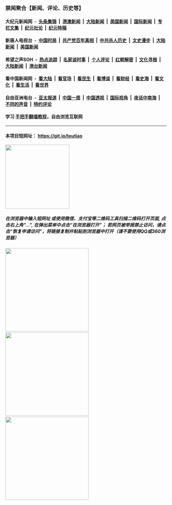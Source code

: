 ### 禁闻聚合【新闻、评论、历史等】

#### 大纪元新闻网 &nbsp;-&nbsp; [头条集锦](indexes/E头条集锦.md?t=02101602) &nbsp;|&nbsp; [港澳新闻](indexes/E港澳新闻.md?t=02101602)  &nbsp;|&nbsp; [大陆新闻](indexes/E大陆新闻.md?t=02101602) &nbsp;|&nbsp; [美国新闻](indexes/E美国新闻.md?t=02101602) &nbsp;|&nbsp; [国际新闻](indexes/E国际新闻.md?t=02101602) &nbsp;|&nbsp; [专栏文集](indexes/E专栏文集.md?t=02101602) &nbsp;|&nbsp; [纪元社论](indexes/E纪元社论.md?t=02101602) &nbsp;|&nbsp; [纪元特稿](indexes/E纪元特稿.md?t=02101602) 

#### 新唐人电视台 &nbsp;-&nbsp; [中国时局](indexes/N中国时局.md?t=02101602) &nbsp;|&nbsp; [共产党百年真相](indexes/N共产党百年真相.md?t=02101602) &nbsp;|&nbsp; [中共杀人历史](indexes/N中共杀人历史.md?t=02101602) &nbsp;|&nbsp; [文史漫步](indexes/N文史漫步.md?t=02101602) &nbsp;|&nbsp; [大陆新闻](indexes/N大陆新闻.md?t=02101602) &nbsp;|&nbsp; [美国新闻](indexes/N美国新闻.md?t=02101602)

#### 希望之声SOH &nbsp;-&nbsp; [热点追踪](indexes/H热点追踪.md?t=02101602) &nbsp;|&nbsp; [名家谈时事](indexes/H名家谈时事.md?t=02101602) &nbsp;|&nbsp; [个人评论](indexes/H个人评论.md?t=02101602)  &nbsp;|&nbsp; [红朝解密](indexes/H红朝解密.md?t=02101602) &nbsp;|&nbsp; [文化寻根](indexes/H文化寻根.md?t=02101602) &nbsp;|&nbsp; [大陆新闻](indexes/H大陆新闻.md?t=02101602) &nbsp;|&nbsp; [港台新闻](indexes/H港台新闻.md?t=02101602)

#### 看中国新闻网 &nbsp;-&nbsp; [看大陆](indexes/S看大陆.md?t=02101602) &nbsp;|&nbsp; [看官场](indexes/S看官场.md?t=02101602) &nbsp;|&nbsp; [看民生](indexes/S看民生.md?t=02101602)  &nbsp;|&nbsp; [看博谈](indexes/S看博谈.md?t=02101602) &nbsp;|&nbsp; [看财经](indexes/S看财经.md?t=02101602) &nbsp;|&nbsp; [看史海](indexes/S看史海.md?t=02101602) &nbsp;|&nbsp; [看文化](indexes/S看文化.md?t=02101602) &nbsp;|&nbsp; [看生活](indexes/S看生活.md?t=02101602) &nbsp;|&nbsp; [看世界](indexes/S看世界.md?t=02101602)

#### 自由亚洲电台 &nbsp;-&nbsp; [亚太报道](indexes/R亚太报道.md?t=02101602) &nbsp;|&nbsp; [中国一周](indexes/R中国一周.md?t=02101602) &nbsp;|&nbsp; [中国透视](indexes/R中国透视.md?t=02101602)  &nbsp;|&nbsp; [国际视角](indexes/R国际视角.md?t=02101602) &nbsp;|&nbsp; [夜话中南海](indexes/R夜话中南海.md?t=02101602) &nbsp;|&nbsp; [不同的声音](indexes/R不同的声音.md?t=02101602) &nbsp;|&nbsp; [特约评论](indexes/R特约评论.md?t=02101602)

#### 学习 [手把手翻墙教程](https://github.com/gfw-breaker/guides/wiki)，自由浏览互联网

----

#### 本项目短网址： https://git.io/toutiao
<img src="https://raw.githubusercontent.com/gfw-breaker/banned-news/master/scripts/img/qr.png" width="200px"/>  

##### 在浏览器中输入短网址 或使用微信、支付宝等二维码工具扫描二维码打开页面, 点击右上角"...", 在弹出菜单中点击“在浏览器打开”； 若网页被举报禁止访问，请点击“恢复申请访问”，将链接复制并粘贴到浏览器中打开（请不要使用QQ或360浏览器）

<img src="https://raw.githubusercontent.com/gfw-breaker/banned-news/master/scripts/img/1.png" width="260px"/> &nbsp; <img src="https://raw.githubusercontent.com/gfw-breaker/banned-news/master/scripts/img/2.png" width="260px"/> &nbsp; <img src="https://raw.githubusercontent.com/gfw-breaker/banned-news/master/scripts/img/3.png" width="260px"/>
